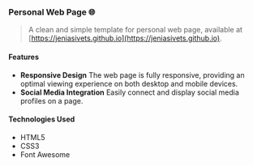 ### Personal Web Page 🌐
> A clean and simple template for personal web page, available at [https://jeniasivets.github.io](https://jeniasivets.github.io).

#### Features

- **Responsive Design** The web page is fully responsive, providing an optimal viewing experience on both desktop and mobile devices.
- **Social Media Integration** Easily connect and display social media profiles on a page.

#### Technologies Used

- HTML5
- CSS3 
- Font Awesome
